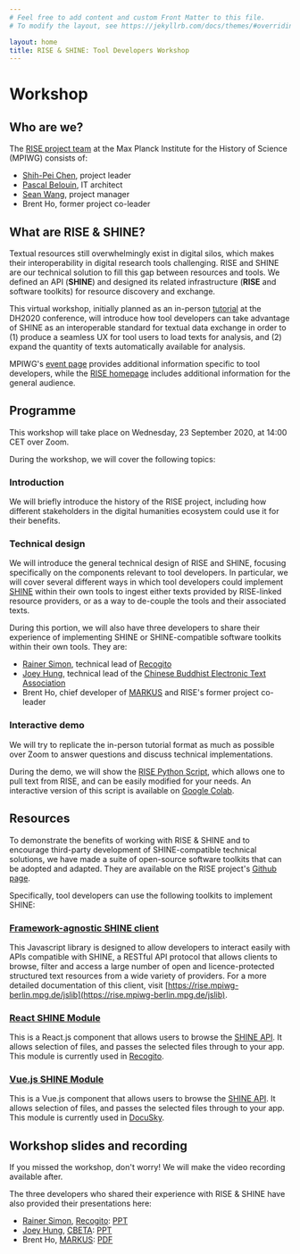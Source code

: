 ```yaml
---
# Feel free to add content and custom Front Matter to this file.
# To modify the layout, see https://jekyllrb.com/docs/themes/#overriding-theme-defaults

layout: home
title: RISE & SHINE: Tool Developers Workshop
---
```

# Workshop

## Who are we?
The [RISE project team](https://www.mpiwg-berlin.mpg.de/research/projects/rise-and-shine-research-infrastructure-study-eurasia) at the Max Planck Institute for the History of Science (MPIWG) consists of:
* [Shih-Pei Chen](mailto:schen@mpiwg-berlin.mpg.de), project leader
* [Pascal Belouin](mailto:pbelouin@mpiwg-berlin.mpg.de), IT architect
* [Sean Wang](mailto:swang@mpiwg-berlin.mpg.de), project manager
* Brent Ho, former project co-leader

## What are RISE & SHINE?
Textual resources still overwhelmingly exist in digital silos, which makes their interoperability in digital research tools challenging. RISE and SHINE are our technical solution to fill this gap between resources and tools. We defined an API (**SHINE**) and designed its related infrastructure (**RISE** and software toolkits) for resource discovery and exchange.

This virtual workshop, initially planned as an in-person [tutorial](https://dh2020.adho.org/wp-content/uploads/2020/07/403_RISEandSHINEIntroductiontoanAPIbasedeinfrastructureforinteroperabletextualresourcesandresearchtools.html) at the DH2020 conference, will introduce how tool developers can take advantage of SHINE as an interoperable standard for textual data exchange in order to (1) produce a seamless UX for tool users to load texts for analysis, and (2) expand the quantity of texts automatically available for analysis.

MPIWG's [event page](https://www.mpiwg-berlin.mpg.de/event/rise-shine-tool-developers-workshop) provides additional information specific to tool developers, while the [RISE homepage](https://rise.mpiwg-berlin.mpg.de/) includes additional information for the general audience.

## Programme
This workshop will take place on Wednesday, 23 September 2020, at 14:00 CET over Zoom.

During the workshop, we will cover the following topics:

### Introduction
We will briefly introduce the history of the RISE project, including how different stakeholders in the digital humanities ecosystem could use it for their benefits.

### Technical design
We will introduce the general technical design of RISE and SHINE, focusing specifically on the components relevant to tool developers. In particular, we will cover several different ways in which tool developers could implement [SHINE](https://rise.mpiwg-berlin.mpg.de/pages/doc_for_developers#tabs) within their own tools to ingest either texts provided by RISE-linked resource providers, or as a way to de-couple the tools and their associated texts.

During this portion, we will also have three developers to share their experience of implementing SHINE or SHINE-compatible software toolkits within their own tools. They are:
* [Rainer Simon](https://rsimon.github.io/), technical lead of [Recogito](https://recogito.pelagios.org/)
* [Joey Hung](http://joeyhung.info/), technical lead of the [Chinese Buddhist Electronic Text Association](https://www.cbeta.org/)
* Brent Ho, chief developer of [MARKUS](https://dh.chinese-empires.eu/markus/) and RISE's former project co-leader

### Interactive demo
We will try to replicate the in-person tutorial format as much as possible over Zoom to answer questions and discuss technical implementations.

During the demo, we will show the [RISE Python Script](https://github.com/RISE-MPIWG/hylg), which allows one to pull text from RISE, and can be easily modified for your needs. An interactive version of this script is available on [Google Colab](https://colab.research.google.com/drive/14RBnC7BVGd3zlt-h9YuynVuuu428bKDN?usp=sharing).

## Resources
To demonstrate the benefits of working with RISE & SHINE and to encourage third-party development of SHINE-compatible technical solutions, we have made a suite of open-source software toolkits that can be adopted and adapted. They are available on the RISE project's [Github page](https://github.com/RISE-MPIWG).

Specifically, tool developers can use the following toolkits to implement SHINE:

### [Framework-agnostic SHINE client](https://github.com/RISE-MPIWG/rise_js_client) ###
This Javascript library is designed to allow developers to interact easily with APIs compatible with SHINE, a RESTful API protocol that allows clients to browse, filter and access a large number of open and licence-protected structured text resources from a wide variety of providers. For a more detailed documentation of this client, visit [https://rise.mpiwg-berlin.mpg.de/jslib](https://rise.mpiwg-berlin.mpg.de/jslib).

### [React SHINE Module](https://github.com/RISE-MPIWG/react-shine-api) ###
This is a React.js component that allows users to browse the [SHINE API](https://rise.mpiwg-berlin.mpg.de/collections). It allows selection of files, and passes the selected files through to your app. This module is currently used in [Recogito](https://recogito.pelagios.org/).

### [Vue.js SHINE Module](https://github.com/RISE-MPIWG/docusky_widget) ###
This is a Vue.js component that allows users to browse the [SHINE API](https://rise.mpiwg-berlin.mpg.de/collections). It allows selection of files, and passes the selected files through to your app. This module is currently used in [DocuSky](https://docusky.org.tw/DocuSky/ds-01.home.html).

## Workshop slides and recording
If you missed the workshop, don't worry! We will make the video recording available after.

The three developers who shared their experience with RISE & SHINE have also provided their presentations here:
* [Rainer Simon](https://rsimon.github.io/), [Recogito](https://recogito.pelagios.org/): [PPT](/slides/2020-09-MPIWG-Recogito.pptx)
* [Joey Hung](http://joeyhung.info/), [CBETA](https://www.cbeta.org/): [PPT](/slides/CBETA_SHINE_10mins_v2.pptx)
* Brent Ho, [MARKUS](https://dh.chinese-empires.eu/markus/): [PDF](/slides/MARKUS_SHINE.pdf)
